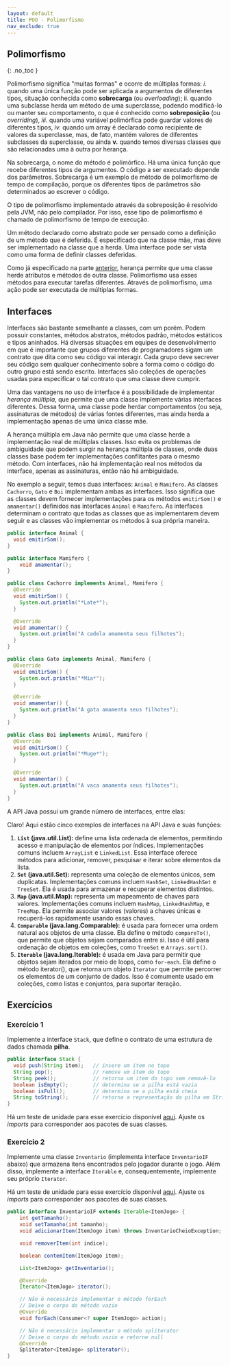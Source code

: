 ```yaml
---
layout: default
title: POO - Polimorfismo
nav_exclude: true
---
```


## Polimorfismo

{: .no_toc }

Polimorfismo significa "muitas formas" e ocorre de múltiplas formas: _i._ quando uma única função pode ser aplicada a argumentos de diferentes tipos, situação conhecida como **sobrecarga** (ou _overloading_); ii. quando uma subclasse herda um método de uma superclasse, podendo modificá-lo ou manter seu comportamento, o que é conhecido como **sobreposição** (ou _overriding_), _iii._ quando uma variável polimórfica pode guardar valores de diferentes tipos, _iv._ quando um array é declarado como recipiente de valores da superclasse, mas, de fato, mantém valores de diferentes subclasses da superclasse, ou ainda **v.** quando temos diversas classes que são relacionadas uma à outra por herança.

Na sobrecarga, o nome do método é polimórfico. Há uma única função que recebe diferentes tipos de argumentos. O código a ser executado depende dos parâmetros. Sobrecarga é um exemplo de método de polimorfismo de tempo de compilação, porque os diferentes tipos de parâmetros são determinados ao escrever o código.

O tipo de polimorfismo implementado através da sobreposição é resolvido pela JVM, não pelo compilador. Por isso, esse tipo de polimorfismo é chamado de polimorfismo de tempo de execução.

Um método declarado como abstrato pode ser pensado como a definição de um método que é deferida. É especificado que na classe mãe, mas deve ser implementado na classe que a herda. Uma interface pode ser vista como uma forma de definir classes deferidas.

Como já especificado na parte [anterior](/content/poo/superior/conteudo/heranca.html), herança permite que uma classe herde atributos e métodos de outra classe. Polimorfismo usa esses métodos para executar tarefas diferentes. Através de polimorfismo, uma ação pode ser executada de múltiplas formas.

## Interfaces

Interfaces são bastante semelhante a classes, com um porém. Podem possuir constantes, métodos abstratos, métodos padrão, métodos estáticos e tipos aninhados. Há diversas situações em equipes de desenvolvimento em que é importante que grupos diferentes de programadores sigam um contrato que dita como seu código vai interagir. Cada grupo deve secrever seu código sem qualquer conhecimento sobre a forma como o código do outro grupo está sendo escrito. Interfaces são coleções de operações usadas para especificar o tal contrato que uma classe deve cumprir.

Uma das vantagens no uso de interface é a possibilidade de implementar _herança múltipla_, que permite que uma classe implemente várias interfaces diferentes. Dessa forma, uma classe pode herdar comportamentos (ou seja, assinaturas de métodos) de várias fontes diferentes, mas ainda herda a implementação apenas de uma única classe mãe.

A herança múltipla em Java não permite que uma classe herde a implementação real de múltiplas classes. Isso evita os problemas de ambiguidade que podem surgir na herança múltipla de classes, onde duas classes base podem ter implementações conflitantes para o mesmo método. Com interfaces, não há implementação real nos métodos da interface, apenas as assinaturas, então não há ambiguidade.

No exemplo a seguir, temos duas interfaces: `Animal` e `Mamifero`. As classes `Cachorro`, `Gato` e `Boi` implementam ambas as interfaces. Isso significa que as classes devem fornecer implementações para os métodos `emitirSom()` e `amamentar()` definidos nas interfaces `Animal` e `Mamifero`. As interfaces determinam o contrato que todas as classes que as implementarem devem seguir e as classes vão implementar os métodos à sua própria maneira.

```java
public interface Animal {
  void emitirSom();
}

public interface Mamifero {
    void amamentar();
}

public class Cachorro implements Animal, Mamifero {
  @Override
  void emitirSom() {
    System.out.println("*Late*");
  }

  @Override
  void amamentar() {
    System.out.println("A cadela amamenta seus filhotes");
  }
}

public class Gato implements Animal, Mamifero {
  @Override
  void emitirSom() {
    System.out.println("*Mia*");
  }

  @Override
  void amamentar() {
    System.out.println("A gata amamenta seus filhotes");
  }
}

public class Boi implements Animal, Mamifero {
  @Override
  void emitirSom() {
    System.out.println("*Muge*");
  }

  @Override
  void amamentar() {
    System.out.println("A vaca amamenta seus filhotes");
  }
}
```

A API Java possui um grande número de interfaces, entre elas:

Claro! Aqui estão cinco exemplos de interfaces na API Java e suas funções:

1. **`List` (java.util.List):** define uma lista ordenada de elementos, permitindo acesso e manipulação de elementos por índices. Implementações comuns incluem `ArrayList` e `LinkedList`. Essa interface oferece métodos para adicionar, remover, pesquisar e iterar sobre elementos da lista.
2. **`Set` (java.util.Set):** representa uma coleção de elementos únicos, sem duplicatas. Implementações comuns incluem `HashSet`, `LinkedHashSet` e `TreeSet`. Ela é usada para armazenar e recuperar elementos distintos.
3. **`Map` (java.util.Map):** representa um mapeamento de chaves para valores. Implementações comuns incluem `HashMap`, `LinkedHashMap`, e `TreeMap`. Ela permite associar valores (valores) a chaves únicas e recuperá-los rapidamente usando essas chaves.
4. **`Comparable` (java.lang.Comparable):** é usada para fornecer uma ordem natural aos objetos de uma classe. Ela define o método `compareTo()`, que permite que objetos sejam comparados entre si. Isso é útil para ordenação de objetos em coleções, como `TreeSet` e `Arrays.sort()`.
5. **`Iterable` (java.lang.Iterable):** é usada em Java para permitir que objetos sejam iterados por meio de loops, como `for-each`. Ela define o método iterator(), que retorna um objeto `Iterator` que permite percorrer os elementos de um conjunto de dados. Isso é comumente usado em coleções, como listas e conjuntos, para suportar iteração.

## Exercícios

### Exercício 1

Implemente a interface `Stack`, que define o contrato de uma estrutura de dados chamada **pilha**.

```java
public interface Stack {
  void push(String item);   // insere um item no topo
  String pop();             // remove um item do topo
  String peek();            // retorna um item do topo sem removê-lo
  boolean isEmpty();        // determina se a pilha está vazia
  boolean isFull();         // determina se a pilha está cheia
  String toString();        // retorna a representação da pilha em String
}
```

Há um teste de unidade para esse exercício disponível [aqui](https://github.com/antoniojnr/aula-poo-20232/blob/main/src/test/java/StackTest.java). Ajuste os _imports_ para corresponder aos pacotes de suas classes.

### Exercício 2

Implemente uma classe `Inventario` (implementa interface `InventarioIF` abaixo) que armazena itens encontrados pelo jogador durante o jogo. Além disso, implemente a interface `Iterable` e, consequentemente, implemente seu próprio `Iterator`.

Há um teste de unidade para esse exercício disponível [aqui](https://github.com/antoniojnr/aula-poo-20232/blob/main/src/test/java/InventarioTest.java). Ajuste os _imports_ para corresponder aos pacotes de suas classes.

```java
public interface InventarioIF extends Iterable<ItemJogo> {
    int getTamanho();
    void setTamanho(int tamanho);
    void adicionarItem(ItemJogo item) throws InventarioCheioException;

    void removerItem(int indice);

    boolean contemItem(ItemJogo item);

    List<ItemJogo> getInventario();

    @Override
    Iterator<ItemJogo> iterator();

    // Não é necessário implementar o método forEach
    // Deixe o corpo do método vazio
    @Override
    void forEach(Consumer<? super ItemJogo> action);

    // Não é necessário implementar o método spliterator
    // Deixe o corpo do método vazio e retorne null
    @Override
    Spliterator<ItemJogo> spliterator();
}
```
